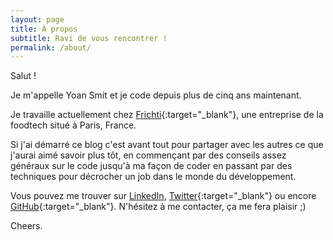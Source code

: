 ```yaml
---
layout: page
title: À propos
subtitle: Ravi de vous rencontrer !
permalink: /about/
---
```


Salut !

Je m'appelle Yoan Smit et je code depuis plus de cinq ans maintenant.

Je travaille actuellement chez [Frichti](https://www.frichti.co){:target="_blank"}, une entreprise de la foodtech situé à Paris, France.

Si j'ai démarré ce blog c'est avant tout pour partager avec les autres ce que j'aurai aimé savoir plus tôt, en commençant par des conseils assez généraux sur le code jusqu'à ma façon de coder en passant par des techniques pour décrocher un job dans le monde du développement.

Vous pouvez me trouver sur [LinkedIn](https://www.linkedin.com/in/yoan-smit/), [Twitter](https://twitter.com/YoanSmit){:target="_blank"} ou encore [GitHub](https://github.com/naxyoh){:target="_blank"}. N'hésitez à me contacter, ça me fera plaisir ;)

Cheers.
